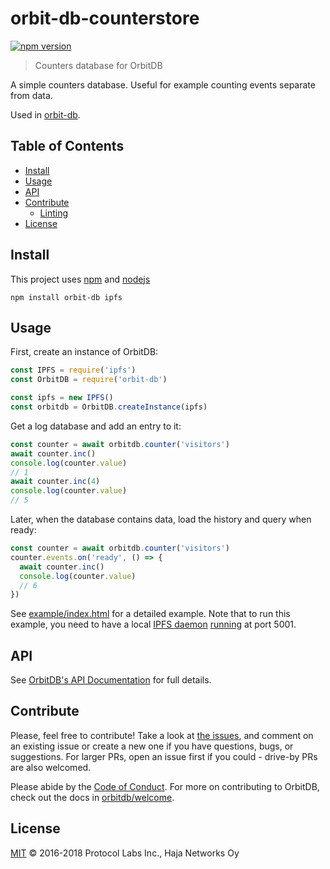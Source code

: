 # orbit-db-counterstore

[![npm version](https://badge.fury.io/js/orbit-db-counterstore.svg)](https://badge.fury.io/js/orbit-db-counterstore)

> Counters database for OrbitDB

A simple counters database. Useful for example counting events separate from data.

Used in [orbit-db](https://github.com/orbitdb/orbit-db).

## Table of Contents

- [Install](#install)
- [Usage](#usage)
- [API](#api)
- [Contribute](#contribute)
  - [Linting](#linting)
- [License](#license)

## Install

This project uses [npm](https://npmjs.com) and [nodejs](https://nodejs.org)

```
npm install orbit-db ipfs
```

## Usage

First, create an instance of OrbitDB:

```javascript
const IPFS = require('ipfs')
const OrbitDB = require('orbit-db')

const ipfs = new IPFS()
const orbitdb = OrbitDB.createInstance(ipfs)
```

Get a log database and add an entry to it:

```javascript
const counter = await orbitdb.counter('visitors')
await counter.inc()
console.log(counter.value)
// 1
await counter.inc(4)
console.log(counter.value)
// 5
```

Later, when the database contains data, load the history and query when ready:

```javascript
const counter = await orbitdb.counter('visitors')
counter.events.on('ready', () => {
  await counter.inc()
  console.log(counter.value)
  // 6
})
```

See [example/index.html](https://github.com/orbitdb/orbit-db-counterstore/blob/master/example/index.html) for a detailed example. Note that to run this example, you need to have a local [IPFS daemon](https://dist.ipfs.io/go-ipfs/floodsub-2) [running](https://ipfs.io/docs/getting-started/) at port 5001.

## API

See [OrbitDB's API Documentation](https://github.com/orbitdb/orbit-db/blob/master/API.md#countername) for full details.

## Contribute

Please, feel free to contribute! Take a look at [the issues](https://github.com/orbitdb/orbit-db-counterstore/issues), and comment on an existing issue or create a new one if you have questions, bugs, or suggestions. For larger PRs, open an issue first if you could - drive-by PRs are also welcomed.

Please abide by the [Code of Conduct](CODE_OF_CONDUCT.md). For more on contributing to OrbitDB, check out the docs in [orbitdb/welcome](https://github.com/orbitdb/welcome).

## License

[MIT](LICENSE) © 2016-2018 Protocol Labs Inc., Haja Networks Oy
